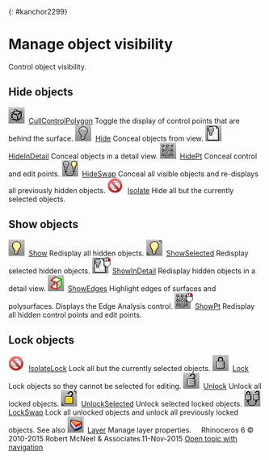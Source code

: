 ---
---

{: #kanchor2299}
# Manage object visibility
Control object visibility.

## Hide objects
![images/cullcontrolpolygon.png](images/cullcontrolpolygon.png) [CullControlPolygon](cullcontrolpolygon.html) 
Toggle the display of control points that are behind the surface.
![images/hide.png](images/hide.png) [Hide](hide.html) 
Conceal objects from view.
![images/hideindetail.png](images/hideindetail.png) [HideInDetail](detail.html#hideindetail) 
Conceal objects in a detail view.
![images/hidept.png](images/hidept.png) [HidePt](hide.html#hidept) 
Conceal control and edit points.
![images/hideswap.png](images/hideswap.png) [HideSwap](hide.html#hideswap) 
Conceal all visible objects and re-displays all previously hidden objects.
![images/-no-toolbar-button.png](images/-no-toolbar-button.png) [Isolate](hide.html#isolate) 
Hide all but the currently selected objects.

## Show objects
![images/show.png](images/show.png) [Show](hide.html#show) 
Redisplay all hidden objects.
![images/showselected.png](images/showselected.png) [ShowSelected](hide.html#showselected) 
Redisplay selected hidden objects.
![images/showindetail.png](images/showindetail.png) [ShowInDetail](detail.html#showindetail) 
Redisplay hidden objects in a detail view.
![images/showedges.png](images/showedges.png) [ShowEdges](showedges.html) 
Highlight edges of surfaces and polysurfaces. Displays the Edge Analysis control.
![images/showpt.png](images/showpt.png) [ShowPt](hide.html#showpt) 
Redisplay all hidden control points and edit points.

## Lock objects
![images/-no-toolbar-button.png](images/-no-toolbar-button.png) [IsolateLock](lock.html#isolatelock) 
Lock all but the currently selected objects.
![images/lock.png](images/lock.png) [Lock](lock.html) 
Lock objects so they cannot be selected for editing.
![images/unlock.png](images/unlock.png) [Unlock](lock.html#unlock) 
Unlock all locked objects.
![images/unlockselected.png](images/unlockselected.png) [UnlockSelected](lock.html#unlockselected) 
Unlock selected locked objects.
![images/lockswap.png](images/lockswap.png) [LockSwap](lock.html#lockswap) 
Lock all unlocked objects and unlock all previously locked objects.
See also
![images/layer.png](images/layer.png) [Layer](layer.html) 
Manage layer properties.
&#160;
&#160;
Rhinoceros 6 © 2010-2015 Robert McNeel &amp; Associates.11-Nov-2015
 [Open topic with navigation](sak-visibility.html) 

